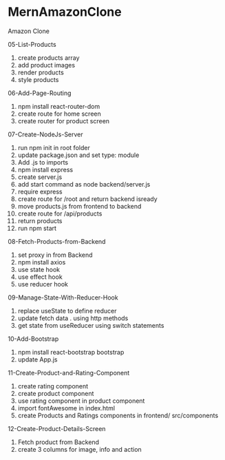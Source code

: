 # MernAmazonClone

Amazon Clone

05-List-Products

1. create products array
2. add product images
3. render products
4. style products

06-Add-Page-Routing

1. npm install react-router-dom
2. create route for home screen
3. create router for product screen

07-Create-NodeJs-Server

1. run npm init in root folder
2. update package.json and set type: module
3. Add .js to imports
4. npm install express
5. create server.js
6. add start command as node backend/server.js
7. require express
8. create route for /root and return backend isready
9. move products.js from frontend to backend
10. create route for /api/products
11. return products
12. run npm start

08-Fetch-Products-from-Backend

1. set proxy in from Backend
2. npm install axios
3. use state hook
4. use effect hook
5. use reducer hook

09-Manage-State-With-Reducer-Hook

1. replace useState to define reducer
2. update fetch data
   . using http methods
3. get state from useReducer using switch statements

10-Add-Bootstrap

1. npm install react-bootstrap bootstrap
2. update App.js

11-Create-Product-and-Rating-Component

1. create rating component
2. create product component
3. use rating component in product component
4. import fontAwesome in index.html
5. create Products and Ratings components in frontend/ src/components

12-Create-Product-Details-Screen

1. Fetch product from Backend
2. create 3 columns for image, info and action
